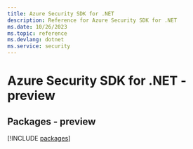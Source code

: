 ```yaml
---
title: Azure Security SDK for .NET
description: Reference for Azure Security SDK for .NET
ms.date: 10/26/2023
ms.topic: reference
ms.devlang: dotnet
ms.service: security
---
```

# Azure Security SDK for .NET - preview
## Packages - preview
[!INCLUDE [packages](security-index.md)]